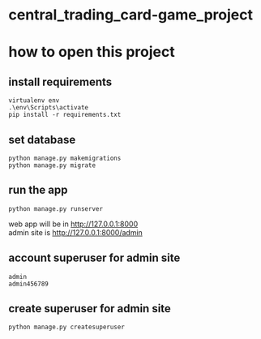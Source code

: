 # central_trading_card-game_project
# how to open this project <br /> 
## install requirements <br /> 
```
virtualenv env
.\env\Scripts\activate
pip install -r requirements.txt
```
## set database
```
python manage.py makemigrations
python manage.py migrate
```
## run the app
```
python manage.py runserver
```
web app will be in http://127.0.0.1:8000 <br /> 
admin site is http://127.0.0.1:8000/admin
## account superuser for admin site
```
admin
admin456789
```
## create superuser for admin site 
```
python manage.py createsuperuser
```
